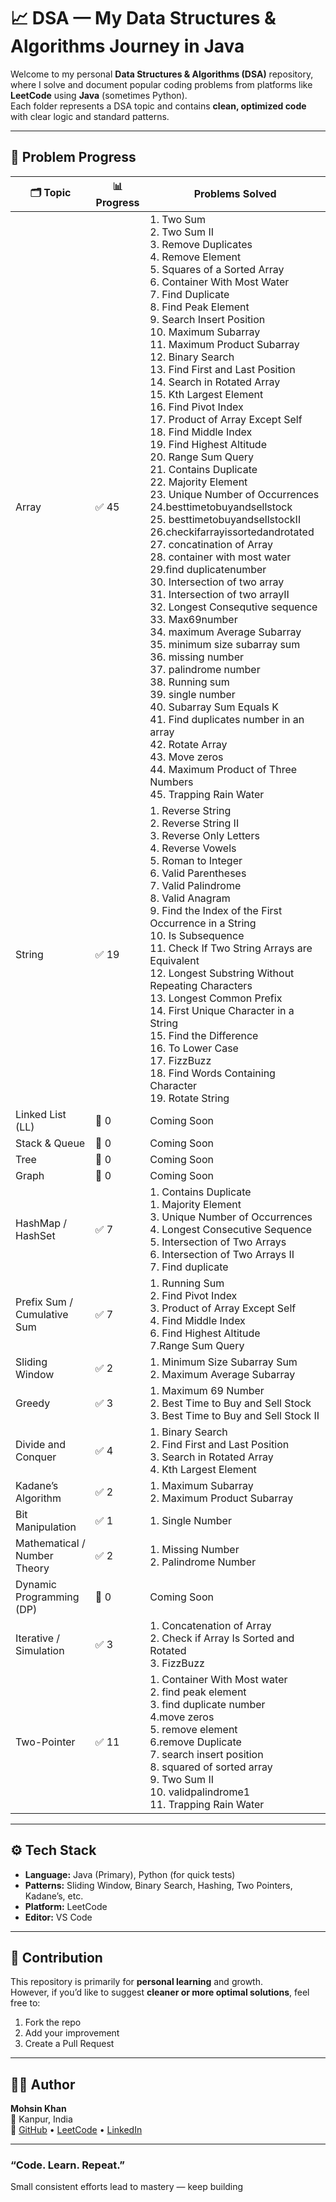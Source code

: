 # 📈 DSA — My Data Structures & Algorithms Journey in Java  

Welcome to my personal **Data Structures & Algorithms (DSA)** repository, where I solve and document popular coding problems from platforms like **LeetCode** using **Java** (sometimes Python).  
Each folder represents a DSA topic and contains **clean, optimized code** with clear logic and standard patterns.


---

## 🧩 Problem Progress

| 🗂️ Topic | 📊 Progress | Problems Solved |
|-----------|------------|----------------|
| Array | ✅ 45 | 1. Two Sum <br>2. Two Sum II<br>3. Remove Duplicates<br>4. Remove Element<br>5. Squares of a Sorted Array<br>6. Container With Most Water<br>7. Find Duplicate<br>8. Find Peak Element<br>9. Search Insert Position<br>10. Maximum Subarray<br>11. Maximum Product Subarray<br>12. Binary Search<br>13. Find First and Last Position<br>14. Search in Rotated Array<br>15.  Kth Largest Element<br>16. Find Pivot Index<br>17. Product of Array Except Self<br>18. Find Middle Index<br>19. Find Highest Altitude<br>20. Range Sum Query<br>21. Contains Duplicate<br>22. Majority Element<br>23. Unique Number of Occurrences<br>24.besttimetobuyandsellstock<br>25. besttimetobuyandsellstockII<br>26.checkifarrayissortedandrotated<br>27. concatination of Array<br>28. container with most water<br>29.find duplicatenumber<br> 30. Intersection of two array<br>31. Intersection of two arrayII<br>32. Longest Consequtive sequence<br>33. Max69number<br>34. maximum Average Subarray<br>35. minimum size subarray sum<br>36. missing number<br>37. palindrome number<br>38. Running sum<br>39. single number<br>40. Subarray Sum Equals K<br>41. Find duplicates number in an array<br>42. Rotate Array<br>43. Move zeros<br>44. Maximum Product of Three Numbers<br>45. Trapping Rain Water |
| String | ✅ 19  | 1. Reverse String<br>2. Reverse String II<br>3. Reverse Only Letters<br>4. Reverse Vowels<br>5. Roman to Integer<br>6. Valid Parentheses<br>7. Valid Palindrome<br>8. Valid Anagram<br>9. Find the Index of the First Occurrence in a String<br>10. Is Subsequence<br>11. Check If Two String Arrays are Equivalent<br>12. Longest Substring Without Repeating Characters<br>13. Longest Common Prefix<br>14. First Unique Character in a String<br>15. Find the Difference<br>16. To Lower Case<br>17. FizzBuzz<br>18. Find Words Containing Character<br>19. Rotate String |
| Linked List (LL) | 🚧 0 | Coming Soon |
| Stack & Queue | 🚧 0 | Coming Soon |
| Tree | 🚧 0 | Coming Soon |
| Graph | 🚧 0 | Coming Soon |
| HashMap / HashSet | ✅ 7 | 1. Contains Duplicate<br>1. Majority Element<br>3. Unique Number of Occurrences<br>4. Longest Consecutive Sequence<br>5. Intersection of Two Arrays<br>6. Intersection of Two Arrays II<br>7. Find duplicate |
| Prefix Sum / Cumulative Sum | ✅ 7 | 1. Running Sum<br>2. Find Pivot Index<br>3. Product of Array Except Self<br>4. Find Middle Index<br>6. Find Highest Altitude<br>7.Range Sum Query |
| Sliding Window | ✅ 2 |1. Minimum Size Subarray Sum<br>2. Maximum Average Subarray |
| Greedy | ✅ 3 | 1. Maximum 69 Number<br>2. Best Time to Buy and Sell Stock<br>3. Best Time to Buy and Sell Stock II |
| Divide and Conquer | ✅ 4 | 1. Binary Search<br>2. Find First and Last Position<br>3. Search in Rotated Array<br>4. Kth Largest Element |
| Kadane’s Algorithm | ✅ 2 | 1. Maximum Subarray<br>2. Maximum Product Subarray |
| Bit Manipulation | ✅ 1 | 1. Single Number |
| Mathematical / Number Theory | ✅ 2 | 1. Missing Number<br>2. Palindrome Number |
| Dynamic Programming (DP) | 🚧 0 | Coming Soon |
| Iterative / Simulation | ✅ 3 |1. Concatenation of Array<br>2. Check if Array Is Sorted and Rotated<br>3. FizzBuzz |
| Two-Pointer| ✅ 11 | 1. Container With Most water<br>2. find peak element<br>3. find duplicate number<br>4.move zeros<br>5. remove element<br>6.remove Duplicate<br>7. search insert position<br>8. squared of sorted array<br>9. Two Sum II<br>10. validpalindrome1<br>11. Trapping Rain Water |

---

## ⚙️ Tech Stack

- **Language:** Java (Primary), Python (for quick tests)  
- **Patterns:** Sliding Window, Binary Search, Hashing, Two Pointers, Kadane’s, etc.  
- **Platform:** LeetCode  
- **Editor:** VS Code  



---

## 💬 Contribution

This repository is primarily for **personal learning** and growth.  
However, if you’d like to suggest **cleaner or more optimal solutions**, feel free to:
1. Fork the repo  
2. Add your improvement  
3. Create a Pull Request  

---

## 👨‍💻 Author

**Mohsin Khan**  
📍 Kanpur, India  
🔗 [GitHub](https://github.com/mohsinkhan85090) • [LeetCode](https://leetcode.com/u/mohsin85090) • [LinkedIn](https://linkedin.com/in/mohsin-khan-aiml)

---

###  “Code. Learn. Repeat.”  
Small consistent efforts lead to mastery — keep building 

